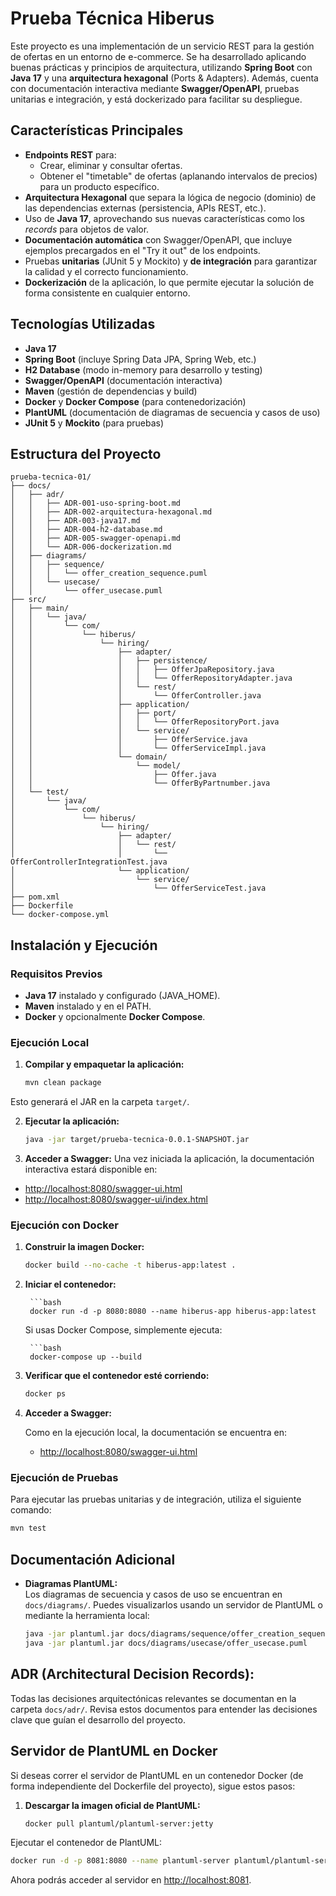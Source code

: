 # Prueba Técnica Hiberus

Este proyecto es una implementación de un servicio REST para la gestión de ofertas en un entorno de e-commerce. Se ha desarrollado aplicando buenas prácticas y principios de arquitectura, utilizando **Spring Boot** con **Java 17** y una **arquitectura hexagonal** (Ports & Adapters). Además, cuenta con documentación interactiva mediante **Swagger/OpenAPI**, pruebas unitarias e integración, y está dockerizado para facilitar su despliegue.

## Características Principales

- **Endpoints REST** para:
  - Crear, eliminar y consultar ofertas.
  - Obtener el "timetable" de ofertas (aplanando intervalos de precios) para un producto específico.
- **Arquitectura Hexagonal** que separa la lógica de negocio (dominio) de las dependencias externas (persistencia, APIs REST, etc.).
- Uso de **Java 17**, aprovechando sus nuevas características como los *records* para objetos de valor.
- **Documentación automática** con Swagger/OpenAPI, que incluye ejemplos precargados en el "Try it out" de los endpoints.
- Pruebas **unitarias** (JUnit 5 y Mockito) y **de integración** para garantizar la calidad y el correcto funcionamiento.
- **Dockerización** de la aplicación, lo que permite ejecutar la solución de forma consistente en cualquier entorno.

## Tecnologías Utilizadas

- **Java 17**
- **Spring Boot** (incluye Spring Data JPA, Spring Web, etc.)
- **H2 Database** (modo in-memory para desarrollo y testing)
- **Swagger/OpenAPI** (documentación interactiva)
- **Maven** (gestión de dependencias y build)
- **Docker** y **Docker Compose** (para contenedorización)
- **PlantUML** (documentación de diagramas de secuencia y casos de uso)
- **JUnit 5** y **Mockito** (para pruebas)

## Estructura del Proyecto

```plaintext
prueba-tecnica-01/
├── docs/
│   ├── adr/
│   │   ├── ADR-001-uso-spring-boot.md
│   │   ├── ADR-002-arquitectura-hexagonal.md
│   │   ├── ADR-003-java17.md
│   │   ├── ADR-004-h2-database.md
│   │   ├── ADR-005-swagger-openapi.md
│   │   └── ADR-006-dockerization.md
│   ├── diagrams/
│   │   ├── sequence/
│   │   │   └── offer_creation_sequence.puml
│   │   └── usecase/
│   │       └── offer_usecase.puml
├── src/
│   ├── main/
│   │   └── java/
│   │       └── com/
│   │           └── hiberus/
│   │               └── hiring/
│   │                   ├── adapter/
│   │                   │   ├── persistence/
│   │                   │   │   ├── OfferJpaRepository.java
│   │                   │   │   └── OfferRepositoryAdapter.java
│   │                   │   └── rest/
│   │                   │       └── OfferController.java
│   │                   ├── application/
│   │                   │   ├── port/
│   │                   │   │   └── OfferRepositoryPort.java
│   │                   │   └── service/
│   │                   │       ├── OfferService.java
│   │                   │       └── OfferServiceImpl.java
│   │                   └── domain/
│   │                       └── model/
│   │                           ├── Offer.java
│   │                           └── OfferByPartnumber.java
│   └── test/
│       └── java/
│           └── com/
│               └── hiberus/
│                   └── hiring/
│                       ├── adapter/
│                       │   └── rest/
│                       │       └── OfferControllerIntegrationTest.java
│                       └── application/
│                           └── service/
│                               └── OfferServiceTest.java
├── pom.xml
├── Dockerfile
└── docker-compose.yml
```

## Instalación y Ejecución

### Requisitos Previos

- **Java 17** instalado y configurado (JAVA_HOME).
- **Maven** instalado y en el PATH.
- **Docker** y opcionalmente **Docker Compose**.

### Ejecución Local

1. **Compilar y empaquetar la aplicación:**

   ```bash
   mvn clean package
Esto generará el JAR en la carpeta `target/`.

2. **Ejecutar la aplicación:**

   ```bash
   java -jar target/prueba-tecnica-0.0.1-SNAPSHOT.jar
2. **Acceder a Swagger:**
Una vez iniciada la aplicación, la documentación interactiva estará disponible en:
- [http://localhost:8080/swagger-ui.html](http://localhost:8080/swagger-ui.html)
- [http://localhost:8080/swagger-ui/index.html](http://localhost:8080/swagger-ui/index.html)

### Ejecución con Docker

1. **Construir la imagen Docker:**

   ```bash
   docker build --no-cache -t hiberus-app:latest .
2. **Iniciar el contenedor:**

        ```bash
        docker run -d -p 8080:8080 --name hiberus-app hiberus-app:latest 
    Si usas Docker Compose, simplemente ejecuta:

        ```bash
        docker-compose up --build 
3. **Verificar que el contenedor esté corriendo:**

    ```bash
    docker ps
4. **Acceder a Swagger:**
    
    Como en la ejecución local, la documentación se encuentra en:
    - [http://localhost:8080/swagger-ui.html](http://localhost:8080/swagger-ui.html)

### Ejecución de Pruebas

Para ejecutar las pruebas unitarias y de integración, utiliza el siguiente comando:

```bash
mvn test
```

## Documentación Adicional

- **Diagramas PlantUML:**  
  Los diagramas de secuencia y casos de uso se encuentran en `docs/diagrams/`. Puedes visualizarlos usando un servidor de PlantUML o mediante la herramienta local:
  
  ```bash
  java -jar plantuml.jar docs/diagrams/sequence/offer_creation_sequence.puml
  java -jar plantuml.jar docs/diagrams/usecase/offer_usecase.puml

## ADR (Architectural Decision Records):

Todas las decisiones arquitectónicas relevantes se documentan en la carpeta `docs/adr/`. Revisa estos documentos para entender las decisiones clave que guían el desarrollo del proyecto.

## Servidor de PlantUML en Docker

Si deseas correr el servidor de PlantUML en un contenedor Docker (de forma independiente del Dockerfile del proyecto), sigue estos pasos:

1. **Descargar la imagen oficial de PlantUML:**

   ```bash
   docker pull plantuml/plantuml-server:jetty

Ejecutar el contenedor de PlantUML:

```bash
docker run -d -p 8081:8080 --name plantuml-server plantuml/plantuml-server:jetty
```

Ahora podrás acceder al servidor en [http://localhost:8081](http://localhost:8081).
